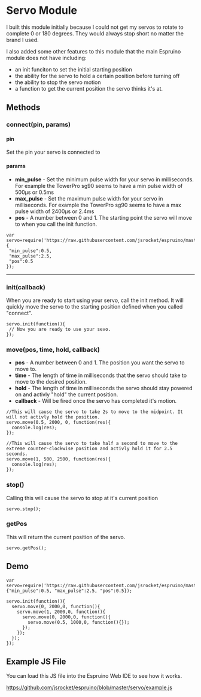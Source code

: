 Servo Module
===========

I built this module initially because I could not get my servos to rotate to complete 0 or 180 degrees. They would always stop short no matter the brand I used. 

I also added some other features to this module that the main Espruino module does not have including:

 - an init funciton to set the initial starting position
 - the ability for the servo to hold a certain position before turning off
 - the ability to stop the servo motion
 - a function to get the current position the servo thinks it's at.

Methods
--------------
### connect(pin, params)

#### pin
Set the pin your servo is connected to

#### params

 - **min_pulse** - Set the minimum pulse width for your servo in milliseconds. For example the TowerPro sg90 seems to have a min pulse width of 500µs or 0.5ms
 - **max_pulse** - Set the maximum pulse width for your servo in milliseconds. For example the TowerPro sg90 seems to have a max pulse width of 2400µs or 2.4ms
 - **pos** - A number between 0 and 1. The starting point the servo will move to when you call the init function.
 
```
var servo=require('https://raw.githubusercontent.com/jsrocket/espruino/master/servo/servo.min.js').connect(A0,{
 "min_pulse":0.5, 
 "max_pulse":2.5, 
 "pos":0.5
});
```
 
---------------------------------------

### init(callback)

When you are ready to start using your servo, call the init method. It will quickly move the servo to the starting position defined when you called "connect".

```
servo.init(function(){
 // Now you are ready to use your sevo.
});
```

### move(pos, time, hold, callback)

 - **pos** - A number between 0 and 1. The position you want the servo to move to.
 - **time** - The length of time in milliseconds that the servo should take to move to the desired position.
 - **hold** - The length of time in milliseconds the servo should stay powered on and activly "hold" the current position. 
 - **callback** - Will be fired once the servo has completed it's motion. 
 
```
//This will cause the servo to take 2s to move to the midpoint. It will not activly hold the position.
servo.move(0.5, 2000, 0, function(res){
  console.log(res);
});

//This will cause the servo to take half a second to move to the extreme counter-clockwise position and activly hold it for 2.5 seconds.
servo.move(1, 500, 2500, function(res){
  console.log(res);
});
```
 
### stop()

Calling this will cause the servo to stop at it's current position

```
servo.stop();
```

### getPos

This will return the current position of the servo.

```
servo.getPos();
```

Demo
--------------

```
var servo=require('https://raw.githubusercontent.com/jsrocket/espruino/master/servo/servo.min.js').connect(A0,{"min_pulse":0.5, "max_pulse":2.5, "pos":0.5});

servo.init(function(){
  servo.move(0, 2000,0, function(){
    servo.move(1, 2000,0, function(){
      servo.move(0, 2000,0, function(){
        servo.move(0.5, 1000,0, function(){});
      });
    });
  });
});
```

Example JS File
--------------
You can load this JS file into the Espruino Web IDE to see how it works.

https://github.com/jsrocket/espruino/blob/master/servo/example.js
